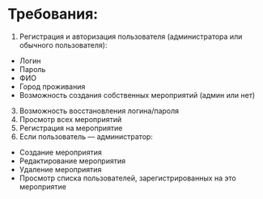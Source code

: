 # Требования:
 1. Регистрация и авторизация пользователя (администратора или обычного пользователя):
  - Логин
  - Пароль
  - ФИО
  - Город проживания
  - Возможность создания собственных мероприятий (админ или нет)
 3. Возможность восстановления логина/пароля
 4. Просмотр всех мероприятий
 5. Регистрация на мероприятие
 6. Если пользователь — администратор:
  - Создание мероприятия
  - Редактирование мероприятия
  - Удаление мероприятия
  - Просмотр списка пользователей, зарегистрированных на это мероприятие
